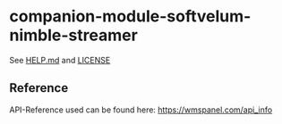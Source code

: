 # companion-module-softvelum-nimble-streamer

See [HELP.md](./companion/HELP.md) and [LICENSE](./LICENSE)

## Reference
API-Reference used can be found here: https://wmspanel.com/api_info